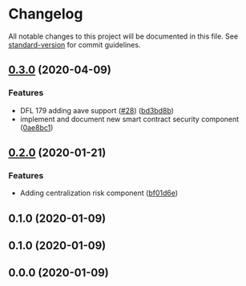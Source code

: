 # Changelog

All notable changes to this project will be documented in this file. See [standard-version](https://github.com/conventional-changelog/standard-version) for commit guidelines.

## [0.3.0](https://github.com/ConsenSys/defi-score/compare/v0.2.0...v0.3.0) (2020-04-09)


### Features

* DFL 179 adding aave support ([#28](https://github.com/ConsenSys/defi-score/issues/28)) ([bd3bd8b](https://github.com/ConsenSys/defi-score/commit/bd3bd8b51a6b4071cb53afc8d88b5d90025db4e8))
* implement and document new smart contract security component ([0ae8bc1](https://github.com/ConsenSys/defi-score/commit/0ae8bc1bab3e1ff47a3588252a9dade5ad973bfd))

## [0.2.0](https://github.com/ConsenSys/defi-score/compare/v0.1.0...v0.2.0) (2020-01-21)


### Features

* Adding centralization risk component ([bf01d6e](https://github.com/ConsenSys/defi-score/commit/bf01d6efcb65500e89e4833dd7cded5bf9244659))

## 0.1.0 (2020-01-09)

## 0.1.0 (2020-01-09)

## 0.0.0 (2020-01-09)
